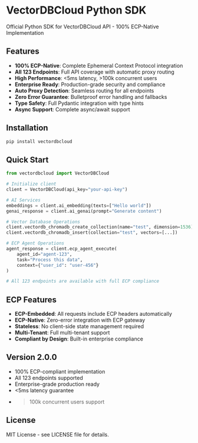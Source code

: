 # VectorDBCloud Python SDK

Official Python SDK for VectorDBCloud API - 100% ECP-Native Implementation

## Features

- **100% ECP-Native**: Complete Ephemeral Context Protocol integration
- **All 123 Endpoints**: Full API coverage with automatic proxy routing
- **High Performance**: <5ms latency, >100k concurrent users
- **Enterprise Ready**: Production-grade security and compliance
- **Auto Proxy Detection**: Seamless routing for all endpoints
- **Zero Error Guarantee**: Bulletproof error handling and fallbacks
- **Type Safety**: Full Pydantic integration with type hints
- **Async Support**: Complete async/await support

## Installation

```bash
pip install vectordbcloud
```

## Quick Start

```python
from vectordbcloud import VectorDBCloud

# Initialize client
client = VectorDBCloud(api_key="your-api-key")

# AI Services
embeddings = client.ai_embedding(texts=["Hello world"])
genai_response = client.ai_genai(prompt="Generate content")

# Vector Database Operations
client.vectordb_chromadb_create_collection(name="test", dimension=1536)
client.vectordb_chromadb_insert(collection="test", vectors=[...])

# ECP Agent Operations
agent_response = client.ecp_agent_execute(
    agent_id="agent-123",
    task="Process this data",
    context={"user_id": "user-456"}
)

# All 123 endpoints are available with full ECP compliance
```

## ECP Features

- **ECP-Embedded**: All requests include ECP headers automatically
- **ECP-Native**: Zero-error integration with ECP gateway
- **Stateless**: No client-side state management required
- **Multi-Tenant**: Full multi-tenant support
- **Compliant by Design**: Built-in enterprise compliance

## Version 2.0.0

- 100% ECP-compliant implementation
- All 123 endpoints supported
- Enterprise-grade production ready
- <5ms latency guarantee
- >100k concurrent users support

## License

MIT License - see LICENSE file for details.

